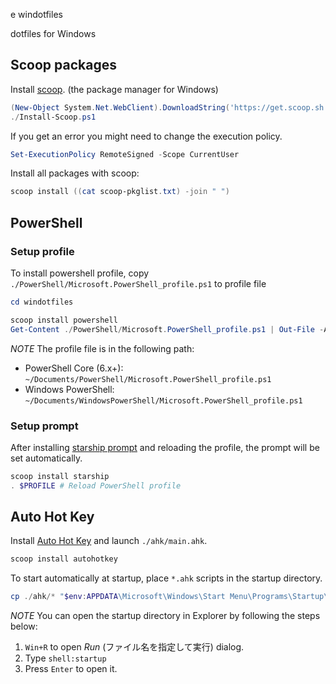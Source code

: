 e windotfiles

dotfiles for Windows

## Scoop packages

Install <a href="https://github.com/lukesampson/scoop">scoop</a>. (the package manager for Windows)

```powershell
(New-Object System.Net.WebClient).DownloadString('https://get.scoop.sh') | Out-File -Encoding Default Install-Scoop.ps1
./Install-Scoop.ps1
```

If you get an error you might need to change the execution policy.

```powershell
Set-ExecutionPolicy RemoteSigned -Scope CurrentUser
```

Install all packages with scoop:

```powershell
scoop install ((cat scoop-pkglist.txt) -join " ")
```

## PowerShell

### Setup profile

To install powershell profile, copy `./PowerShell/Microsoft.PowerShell_profile.ps1` to profile file

```powershell
cd windotfiles

scoop install powershell
Get-Content ./PowerShell/Microsoft.PowerShell_profile.ps1 | Out-File -Append $PROFILE
```

*NOTE* The profile file is in the following path:

- PowerShell Core (6.x+): `~/Documents/PowerShell/Microsoft.PowerShell_profile.ps1`
- Windows PowerShell: `~/Documents/WindowsPowerShell/Microsoft.PowerShell_profile.ps1`

### Setup prompt

After installing <a href="https://starship.rs/">starship prompt</a> and reloading the profile, the prompt will be set automatically.

```powershell
scoop install starship
. $PROFILE # Reload PowerShell profile
```

## Auto Hot Key

Install <a href="https://www.autohotkey.com/">Auto Hot Key</a> and launch `./ahk/main.ahk`.

```powershell
scoop install autohotkey
```

To start automatically at startup, place `*.ahk` scripts in the startup directory.

```powershell
cp ./ahk/* "$env:APPDATA\Microsoft\Windows\Start Menu\Programs\Startup\"
```

*NOTE* You can open the startup directory in Explorer by following the steps below:

1. `Win+R` to open *Run* (ファイル名を指定して実行) dialog.
2. Type `shell:startup`
3. Press `Enter` to open it.

